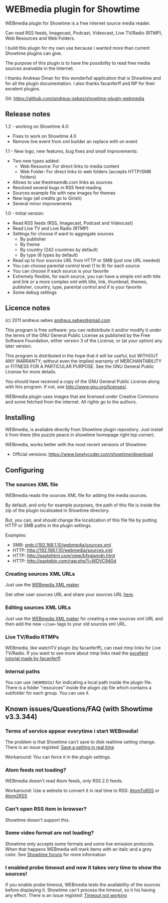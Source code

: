 WEBmedia plugin for Showtime
============================

WEBmedia plugin for Showtime is a free internet source media reader. 

Can read RSS feeds, Imagecast, Podcast, Videocast, Live TV/Radio (RTMP), Web Resources and Web Folders.

I build this plugin for my own use because i wanted more than current Showtime plugins can give. 

The purpose of this plugin is to have the possibility to read free media sources avaivable in the Internet.

I thanks Andreas Öman for this wonderfull application that is Showtime and for all the plugin documentation.
I also thanks facanferff and NP for their excelent plugins.

Git: https://github.com/andreus-sebes/showtime-plugin-webmedia

## Release notes

1.2 - working on Showtime 4.0:

-  Fixes to work on Showtime 4.0
-  Remove live event from xml builder an replace with on event

1.1 - New logo, new features, bug fixes and small improvements:

-  Two new types added:
   -  Web Resource: For direct links to media content
   -  Web Folder: For direct links to web folders (accepts HTTP/SMB folders)
-  Allows to use thestreamdb.com links as sources
-  Resolved several bugs in RSS feed reading
-  Sources example file with new images for themes
-  New logo (all credits go to Girish)
-  Several minor improvements

1.0 - Initial version:

-  Read RSS feeds (RSS, Imagecast, Podcast and Videocast)
-  Read Live TV and Live Radio (RTMP)
-  Settings for choose if want to aggregate sources
   -  By publisher
   -  By theme
   -  By country (242 countries by default)  
   -  By type (8 types by default)
-  Read up to four sources URL from HTTP or SMB (just one URL needed)
-  You can choose parental control level (1 to 9) for each source
-  You can choose if each source is your favorite
-  Extremely flexible, for each source, you can have a simple xml with title and link or a more complex xml with title, link, thumbnail, themes, publisher, country, type, parental control and if is your favorite 
-  Some debug settings

## Licence notes

(c) 2011 andreus sebes [andreus.sebes@gmail.com](mailto:andreus.sebes@gmail.com)

This program is free software: you can redistribute it and/or modify it under the terms of the GNU General Public License as published by the Free Software Foundation, either version 3 of the License, or (at your option) any later version.

This program is distributed in the hope that it will be useful, but WITHOUT ANY WARRANTY; without even the implied warranty of MERCHANTABILITY or FITNESS FOR A PARTICULAR PURPOSE.  See the GNU General Public License for more details.

You should have received a copy of the GNU General Public License along with this program. If not, see http://www.gnu.org/licenses/.

WEBmedia plugin uses images that are licensed under Creative Commons and some fetched from the internet. All rights go to the authors.

## Installing

WEBmedia, is available directly from Showtime plugin repository. Just install it from there (the puzzle peace in showtime homepage right top corner).

WEBmedia, works better with the most recent versions of Showtime:

- Official versions: https://www.lonelycoder.com/showtime/download

## Configuring

### The sources XML file

WEBmedia reads the sources XML file for adding the media sources. 

By default, and only for example purposes, the path of this file is inside the zip of the plugin localizated in Showtime directory.

But, you can, and should change the localization of this file file by putting HTTP or SMB paths in the plugin settings.

Examples:

-  SMB: [smb://192.168.1.10/webmedia/sources.xml](smb://192.168.1.10/webmedia/sources.xml)
-  HTTP: http://192.168.1.10/webmedia/sources.xml
-  HTTP: http://pastehtml.com/view/bfsgjamdn.html
-  HTTP: http://pastebin.com/raw.php?i=WDVC940d

### Creating sources XML URLs

Just use the [WEBmedia XML maker](http://pastehtml.com/view/cplz4osfs.html).

Get other user sources URL and share your sources URL [here](http://psx-scene.com/forums/f254/webmedia-plugin-showtime-rss-feed-imagecast-podcast-videocast-live-tv-radio-reader-share-your-xml-url-sources-file-99321/).

### Editing sources XML URLs

Just use the [WEBmedia XML maker](http://pastehtml.com/view/cplz4osfs.html) for creating a new sources xml URL and then add the new `<item>` tags to your old sources xml URL.

### Live TV/Radio RTMPs

WEBmedia, like watchTV plugin (by facanferff), can read rtmp links for Live TV/Radio.
If you want to see more about rtmp links read the [excellent tutorial made by facanferff](http://psx-scene.com/forums/content/tutorial-get-rtmp-links-tv-streams-others-1288/).

### Internal paths

You can use `[WEBMEDIA]` for indicating a local path inside the plugin file.
There is a folder "resources" inside the plugin zip file which contains a subfolder for each group. You can use it.

## Known issues/Questions/FAQ (with Showtime v3.3.344)

### Terms of service appear everytime i start WEBmedia!

The problem is that Showtime can't save to disk realtime setting change. There is an issue registed: [Save a setting in real time](https://www.lonelycoder.com/redmine/issues/780)

Workaround: You can force it in the plugin settings.

### Atom feeds not loading?

WEBmedia doesn't read Atom feeds, only RSS 2.0 feeds.

Workaround: Use a website to convert it in real time to RSS: [AtomToRSS](http://devtacular.com/utilities/atomtorss/) or [Atom2RSS](http://atom2rss.appspot.com/)

### Can't open RSS item in browser?

Showtime doesn't support this.

### Some video format are not loading?

Showtime only accepts some formats and some live emission protocols. When that happens WEBmedia will mark items with an italic and a grey color. See [Showtime foruns](https://www.lonelycoder.com/redmine/projects/showtime/boards) for more information

### I enabled probe timeout and now it takes very time to show the sources!

If you enable probe timeout, WEBmedia tests the availability of the sources before displaying it. 
Showtime can't process the timeout, so it his having any effect. There is an issue registed: [Timeout not working](https://www.lonelycoder.com/redmine/issues/778)

